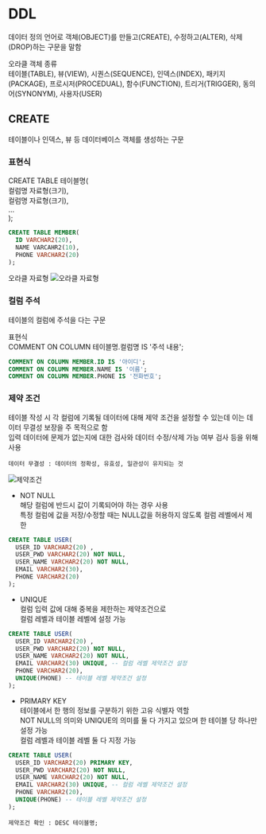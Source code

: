 # DDL

데이터 정의 언어로 객체(OBJECT)를 만들고(CREATE), 수정하고(ALTER), 삭제(DROP)하는 구문을 말함

오라클 객체 종류  
 테이블(TABLE), 뷰(VIEW), 시퀀스(SEQUENCE), 인덱스(INDEX),
패키지(PACKAGE), 프로시저(PROCEDUAL), 함수(FUNCTION),
트리거(TRIGGER), 동의어(SYNONYM), 사용자(USER)

## CREATE

테이블이나 인덱스, 뷰 등 데이터베이스 객체를 생성하는 구문

### 표현식

CREATE TABLE 테이블명(  
 컬럼명 자료형(크기),  
 컬럼명 자료형(크기),  
 …  
 );

```SQL
CREATE TABLE MEMBER(
  ID VARCHAR2(20),
  NAME VARCAHR2(10),
  PHONE VARCHAR2(20)
);
```

오라클 자료형
![오라클 자료형](https://user-images.githubusercontent.com/105089699/188309380-ebcd1d8e-9921-48ac-ae93-bb122d7c7f94.png)

### 컬럼 주석

테이블의 컬럼에 주석을 다는 구문

표현식  
COMMENT ON COLUMN 테이블명.컬럼명 IS '주석 내용';

```SQL
COMMENT ON COLUMN MEMBER.ID IS '아이디';
COMMENT ON COLUMN MEMBER.NAME IS '이름';
COMMENT ON COLUMN MEMBER.PHONE IS '전화번호';
```

### 제약 조건

테이블 작성 시 각 컬럼에 기록될 데이터에 대해
제약 조건을 설정할 수 있는데 이는 데이터 무결성 보장을 주 목적으로 함  
입력 데이터에 문제가 없는지에 대한 검사와
데이터 수정/삭제 가능 여부 검사 등을 위해 사용

`데이터 무결성 : 데이터의 정확성, 유효성, 일관성이 유지되는 것`

![제약조건](https://user-images.githubusercontent.com/105089699/188381955-f4d114a4-1dc6-49b6-a187-a464362191d3.png)

- NOT NULL  
  해당 컬럼에 반드시 값이 기록되어야 하는 경우 사용  
  특정 컬럼에 값을 저장/수정할 때는 NULL값을 허용하지 않도록 컬럼 레벨에서 제한

```SQL
CREATE TABLE USER(
  USER_ID VARCHAR2(20) ,
  USER_PWD VARCHAR2(20) NOT NULL,
  USER_NAME VARCHAR2(20) NOT NULL,
  EMAIL VARCHAR2(30),
  PHONE VARCHAR2(20)
);
```

- UNIQUE  
  컬럼 입력 값에 대해 중복을 제한하는 제약조건으로  
  컬럼 레벨과 테이블 레벨에 설정 가능

```SQL
CREATE TABLE USER(
  USER_ID VARCHAR2(20) ,
  USER_PWD VARCHAR2(20) NOT NULL,
  USER_NAME VARCHAR2(20) NOT NULL,
  EMAIL VARCHAR2(30) UNIQUE, -- 컬럼 레벨 제약조건 설정
  PHONE VARCHAR2(20),
  UNIQUE(PHONE) -- 테이블 레벨 제약조건 설정
);
```

- PRIMARY KEY  
  테이블에서 한 행의 정보를 구분하기 위한 고유 식별자 역할  
  NOT NULL의 의미와 UNIQUE의 의미를 둘 다 가지고 있으며
  한 테이블 당 하나만 설정 가능  
  컬럼 레벨과 테이블 레벨 둘 다 지정 가능

```SQL
CREATE TABLE USER(
  USER_ID VARCHAR2(20) PRIMARY KEY,
  USER_PWD VARCHAR2(20) NOT NULL,
  USER_NAME VARCHAR2(20) NOT NULL,
  EMAIL VARCHAR2(30) UNIQUE, -- 컬럼 레벨 제약조건 설정
  PHONE VARCHAR2(20),
  UNIQUE(PHONE) -- 테이블 레벨 제약조건 설정
);
```

`제약조건 확인 : DESC 테이블명;`

